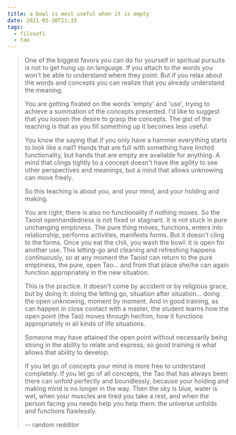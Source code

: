 ```yaml
---
title: a bowl is most useful when it is empty
date: 2021-05-30T21:33
tags: 
  - filosofi
  - tao
---
```


> One of the biggest favors you can do for yourself in spiritual pursuits is not to get hung up on language. If you attach to the words you won't be able to understand where they point. But if you relax about the words and concepts you can realize that you already understand the meaning.
>
> You are getting fixated on the words 'empty' and 'use', trying to achieve a summation of the concepts presented. I'd like to suggest that you loosen the desire to grasp the concepts. The gist of the teaching is that as you fill something up it becomes less useful.
>
> You know the saying that if you only have a hammer everything starts to look like a nail? Hands that are full with something have limited functionality, but hands that are empty are available for anything. A mind that clings tightly to a concept doesn't have the agility to see other perspectives and meanings, but a mind that allows unknowing can move freely.
>
> So this teaching is about you, and your mind, and your holding and making.
>
> You are right; there is also no functionality if nothing moves. So the Taoist openhandedness is not fixed or stagnant. It is not stuck in pure unchanging emptiness. The pure thing moves, functions, enters into relationship, performs activities, manifests forms. But it doesn't cling to the forms. Once you eat the chili, you wash the bowl: it is open for another use. This letting-go and cleaning and refreshing happens continuously, so at any moment the Taoist can return to the pure emptiness, the pure, open Tao... and from that place she/he can again function appropriately in the new situation.
>
> This is the practice. It doesn't come by accident or by religious grace, but by doing it: doing the letting go, situation after situation... doing the open unknowing, moment by moment. And in good training, as can happen in close contact with a master, the student learns how the open point (the Tao) moves through her/him, how it functions appropriately in all kinds of life situations.
>
> Someone may have attained the open point without necessarily being strong in the ability to relate and express; so good training is what allows that ability to develop.
>
> If you let go of concepts your mind is more free to understand completely. If you let go of all concepts, the Tao that has always been there can unfold perfectly and boundlessly, because your holding and making mind is no longer in the way. Then the sky is blue, water is wet, when your muscles are tired you take a rest, and when the person facing you needs help you help them: the universe unfolds and functions flawlessly.
>
> -- random redditor
